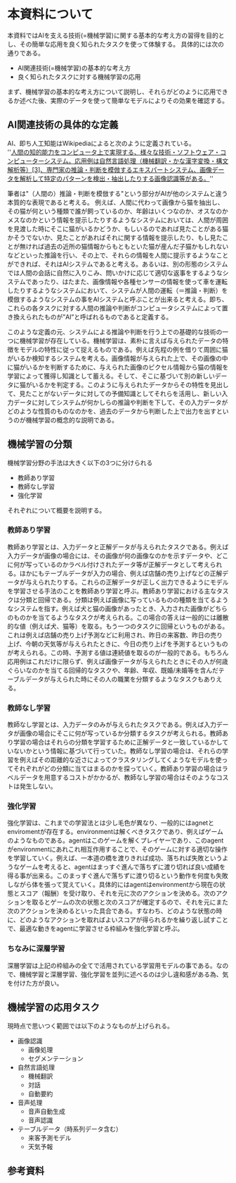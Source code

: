 # 本資料について
本資料ではAIを支える技術(=機械学習)に関する基本的な考え方の習得を目的とし、その簡単な応用を良く知られたタスクを使って体験する。
具体的には次の通りである。
* AI関連技術(=機械学習)の基本的な考え方
* 良く知られたタスクに対する機械学習の応用

まず、機械学習の基本的な考え方について説明し、それらがどのように応用できるか述べた後、実際のデータを使って簡単なモデルによりその効果を確認する。

## AI関連技術の具体的な定義
AI、即ち人工知能はWikipediaによると次のように定義されている。  
''[人間の知的能力をコンピュータ上で実現する、様々な技術・ソフトウェア・コンピューターシステム。応用例は自然言語処理（機械翻訳・かな漢字変換・構文解析等）[3]、専門家の推論・判断を模倣するエキスパートシステム、画像データを解析して特定のパターンを検出・抽出したりする画像認識等がある。](https://ja.wikipedia.org/wiki/%E4%BA%BA%E5%B7%A5%E7%9F%A5%E8%83%BD)''  

筆者は"（人間の）推論・判断を模倣する"という部分がAIが他のシステムと違う本質的な表現であると考える。
例えば、人間に代わって画像から猫を抽出し、その猫が何という種類で誰が飼っているのか、年齢はいくつなのか、オスなのかメスなのかという情報を提示したりするようなシステムにおいては、人間が周囲を見渡した時にそこに猫がいるかどうか、もしいるのであれば見たことがある猫かそうでないか、見たことがあればそれに関する情報を提示したり、もし見たことが無ければ過去の近所の猫情報からもともといた猫が産んだ子猫かもしれないなどといった推論を行い、その上で、それらの情報を人間に提示するようなことができれば、それはAIシステムであると考える。あるいは、別の形態のシステムでは人間の会話に自然に入りこみ、問いかけに応じて適切な返事をするようなシステムであったり、はたまた、画像情報や各種センサーの情報を使って車を運転したりするようなシステムにおいて、システムが人間の運転（＝推論・判断）を模倣するようなシステムの事をAIシステムと呼ぶことが出来ると考える。即ち、これらの各タスクに対する人間の推論や判断がコンピュータシステムによって置き換えられたものが”AI”と呼ばれるものであると定義する。

このような定義の元、システムによる推論や判断を行う上での基礎的な技術の一つに機械学習が存在している。機械学習は、素朴に言えば与えられたデータの特徴をモデルの特性に従って捉えるものである。例えば先程の例を借りて周囲に猫がいるか検知するシステムを考える。画像情報が与えられた上で、その画像の中に猫がいるかを判断するために、与えられた画像のピクセル情報から猫の情報を学習によって獲得し知識として蓄える。そして、そこに基づいて別の新しいデータに猫がいるかを判定する。このように与えられたデータからその特性を見出して、見たことがないデータに対しての予備知識としてそれらを活用し、新しい入力データに対してシステムが何かしらの推論や判断を下して、その入力データがどのような性質のものなのかを、過去のデータから判断した上で出力を出すというのが機械学習の概念的な説明である。

## 機械学習の分類
機械学習分野の手法は大きく以下の3つに分けられる
* 教師あり学習
* 教師なし学習
* 強化学習

それぞれについて概要を説明する。

### 教師あり学習
教師あり学習とは、入力データと正解データが与えられたタスクである。例えば入力データが画像の場合には、その画像が何の画像なのかを示すデータや、どこに何が写っているのかラベル付けされたデータ等が正解データとして考えられる。ほかにもテーブルデータが入力の場合、例えば店舗の売り上げなどの正解データが与えられたりする。これらの正解データが正しく出力できるようにモデルを学習させる手法のことを教師あり学習と呼ぶ。教師あり学習における主なタスクは分類と回帰である。分類は例えば画像に写っているものの種類を当てるようなシステムを指す。例えば犬と猫の画像があったとき、入力された画像がどちらのものかを当てるようなタスクが考えられる。この場合の答えは一般的には離散的な値（例えば犬、猫等）を取る。もう一つのタスクに回帰というものがある。これは例えば店舗の売り上げ予測などに利用され、昨日の来客数、昨日の売り上げ、今朝の天気等が与えられたときに、今日の売り上げを予測するというものが考えられる。この時、予測する値は連続値を取るのが一般的である。もちろん応用例はこれだけに限らず、例えば画像データが与えられたときにその人が何歳ぐらいなのかを当てる回帰的なタスクや、年齢、年収、既婚/未婚等を含んだテーブルデータが与えられた時にその人の職業を分類するようなタスクもありえる。

### 教師なし学習
教師なし学習とは、入力データのみが与えられたタスクである。例えば入力データが画像の場合にそこに何が写っているか分類するタスクが考えられる。教師あり学習の場合はそれらの分類を学習するために正解データと一致しているかしていないかという情報に基づいて行っていた。教師なし学習の場合は、それらの学習を例えばその距離的な近さによってクラスタリングしてくようなモデルを使ってそれぞれがどの分類に当てはまるのかを探っていく。教師あり学習の場合はラベルデータを用意するコストがかかるが、教師なし学習の場合はそのようなコストは発生しない。

### 強化学習
強化学習は、これまでの学習法とは少し毛色が異なり、一般的にはagnetとenviromentが存在する。environmentは解くべきタスクであり、例えばゲームのようなものである。agentはこのゲームを解くプレイヤーであり、このagentがenvironmentにあれこれ相互作用することで、そのゲームに対する適切な操作を学習していく。例えば、一本道の橋を渡りきれば成功、落ちれば失敗というようなゲームを考えると、agentはまっすぐ進んで落ちずに渡り切れば良い成績を得る事が出来る。このまっすぐ進んで落ちずに渡り切るという動作を何度も失敗しながら体を張って覚えていく。具体的にはagentはenvironmentから現在の状態とスコア（報酬）を受け取り、それを元に次のアクションを決める。次のアクションを取るとゲームの次の状態と次のスコアが確定するので、それを元にまた次のアクションを決めるといった具合である。すなわち、どのような状態の時に、どのようなアクションを取ればよいスコアが得られるかを繰り返し試すことで、最適な動きをagentに学習させる枠組みを強化学習と呼ぶ。

### ちなみに深層学習
深層学習は上記の枠組みの全てで活用されている学習用モデルの事である。なので、機械学習と深層学習、強化学習を並列に述べるのは少し違和感がある為、気を付けた方が良い。

## 機械学習の応用タスク
現時点で思いつく範囲では以下のようなものが上げられる。
* 画像認識
  - 画像処理
  - セグメンテーション
* 自然言語処理
  - 機械翻訳
  - 対話
  - 自動要約
* 音声処理
  - 音声自動生成
  - 音声認識
* テーブルデータ（時系列データ含む）
  - 来客予測モデル
  - 天気予報


## 参考資料
